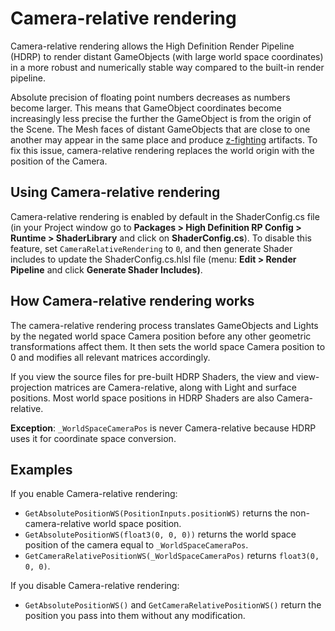 # **Camera-relative rendering**

Camera-relative rendering allows the High Definition Render Pipeline (HDRP) to render distant GameObjects (with large world space coordinates) in a more robust and numerically stable way compared to the built-in render pipeline.

Absolute precision of floating point numbers decreases as numbers become larger. This means that GameObject coordinates become increasingly less precise the further the GameObject is from the origin of the Scene. The Mesh faces of distant GameObjects that are close to one another may appear in the same place and produce [z-fighting](Glossary.md#ZFighting) artifacts. To fix this issue, camera-relative rendering replaces the world origin with the position of the Camera.

## Using Camera-relative rendering

Camera-relative rendering is enabled by default in the ShaderConfig.cs file (in your Project window go to **Packages > High Definition RP Config > Runtime > ShaderLibrary** and click on **ShaderConfig.cs**). To disable this feature, set `CameraRelativeRendering` to `0`, and then generate Shader includes to update the ShaderConfig.cs.hlsl file (menu: **Edit > Render Pipeline** and click **Generate Shader Includes)**.

## How Camera-relative rendering works

The camera-relative rendering process translates GameObjects and Lights by the negated world space Camera position before any other geometric transformations affect them. It then sets the world space Camera position to 0 and modifies all relevant matrices accordingly.

If you view the source files for pre-built HDRP Shaders, the view and view-projection matrices are Camera-relative, along with Light and surface positions. Most world space positions in HDRP Shaders are also Camera-relative.

**Exception**: `_WorldSpaceCameraPos` is never Camera-relative because HDRP uses it for coordinate space conversion.

## **Examples**

If you enable Camera-relative rendering:

- `GetAbsolutePositionWS(PositionInputs.positionWS)` returns the non-camera-relative world space position.
- `GetAbsolutePositionWS(float3(0, 0, 0))` returns the world space position of the camera equal to `_WorldSpaceCameraPos`.
- `GetCameraRelativePositionWS(_WorldSpaceCameraPos)` returns `float3(0, 0, 0)`.

If you disable Camera-relative rendering:

- `GetAbsolutePositionWS()` and `GetCameraRelativePositionWS()` return the position you pass into them without any modification.
